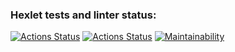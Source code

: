 ### Hexlet tests and linter status:
[![Actions Status](https://github.com/Tve1n/python-project-50/actions/workflows/hexlet-check.yml/badge.svg)](https://github.com/Tve1n/python-project-50/actions)
[![Actions Status](https://github.com/Tve1n/python-project-50/actions/workflows/my-check.yml/badge.svg)](https://github.com/Tve1n/python-project-50/actions)
[![Maintainability](https://api.codeclimate.com/v1/badges/6459e00aa87fd87b146b/maintainability)](https://codeclimate.com/github/Tve1n/python-project-50/maintainability)